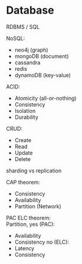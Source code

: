 # Database

RDBMS / SQL

NoSQL:
- neo4j (graph)
- mongoDB (document)
- cassandra
- redis
- dynamoDB (key-value)

ACID:
- Atomicity (all-or-nothing)
- Consistency
- Isolation
- Durability

CRUD:
- Create
- Read
- Update
- Delete

sharding vs replication

CAP theorem:
- Consistency
- Availability
- Partition (Network)

PAC ELC theorem:<br>
Partition, yes (PAC):
- Availability
- Consistency
no (ELC):
- Latency
- Consistency
